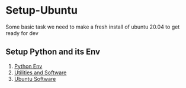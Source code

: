 # Setup-Ubuntu

Some basic task we need to make a fresh install of ubuntu 20.04 to get ready for dev

## Setup Python and its Env

1. [Python Env](PythonDev/PythonEnv.md)
2. [Utilities and Software](Software-Tools/UtilitiesSoftware.md)
3. [Ubuntu Software](UbuntuSettings/settings.md)
